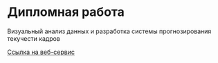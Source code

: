 # Дипломная работа
Визуальный анализ данных и разработка системы прогнозирования текучести кадров

[Ссылка на веб-сервис](https://simkovin-diploma-project-streamlit-app-l2x29e.streamlit.app/)
